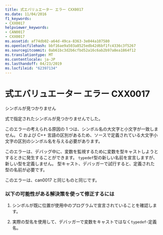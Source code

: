 ```yaml
---
title: 式エバリュエーター エラー CXX0017
ms.date: 11/04/2016
f1_keywords:
- CXX0017
helpviewer_keywords:
- CAN0017
- CXX0017
ms.assetid: af74db02-a64d-49ca-8363-3e044a107580
ms.openlocfilehash: bbf16ae9a503a8525edb42d6bf1fc4336c3f5267
ms.sourcegitcommit: 0ab61bc3d2b6cfbd52a16c6ab2b97a8ea1864f12
ms.translationtype: MT
ms.contentlocale: ja-JP
ms.lasthandoff: 04/23/2019
ms.locfileid: "62397134"
---
```

# <a name="expression-evaluator-error-cxx0017"></a>式エバリュエーター エラー CXX0017

シンボルが見つかりません

式で指定されたシンボルが見つかりませんでした。

このエラーの考えられる原因の 1 つは、シンボル名の大文字と小文字が一致しません。 C および C++ 言語の区別があるため、ソースで定義されている大文字小文字の区別のシンボル名を与える必要があります。

このエラーは、デバッグ中に、変数を監視するために変数を型キャストしようとするときに発生することができます。 `typedef`型の新しい名前を宣言しますが、新しい型を定義しません。 型キャスト、デバッガーで試行すると、定義された型の名前が必要です。

このエラーは、can0017 と同じものと同じです。

### <a name="to-fix-by-using-the-following-possible-solutions"></a>以下の可能性がある解決策を使って修正するには

1. シンボルが既に位置が使用中のプログラムで宣言されていることを確認します。

1. 実際の型名を使用して、デバッガーで変数をキャストではなく`typedef`-定義名。